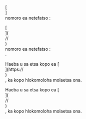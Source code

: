 [<br host>]<br action>nomoro ea netefatso :<br code>

[<br host>](<br protocol>//<br host>)<br action>nomoro ea netefatso :<br code>.

Haeba u sa etsa kopo ea [<br host>](https://<br host>)<br action>, ka kopo hlokomoloha molaetsa ona.

Haeba u sa etsa kopo ea [<br host>](<br protocol>//<br host>)<br action>, ka kopo hlokomoloha molaetsa ona.

